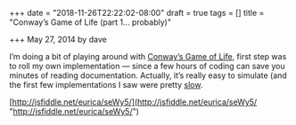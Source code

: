 +++
date = "2018-11-26T22:22:02-08:00"
draft = true
tags = []
title = "Conway’s Game of Life (part 1… probably)"

+++
May 27, 2014 by dave

I’m doing a bit of playing around with [Conway’s Game of Life](http://www.conwaylife.com/wiki/Conway's_Game_of_Life), first step was to roll my own implementation — since a few hours of coding can save you minutes of reading documentation. Actually, it’s really easy to simulate (and the first few implementations I saw were pretty [slow](http://euri.ca/2014/typed-array-performance-in-javascript/index.html).

[http://jsfiddle.net/eurica/seWy5/](http://jsfiddle.net/eurica/seWy5/ "http://jsfiddle.net/eurica/seWy5/")